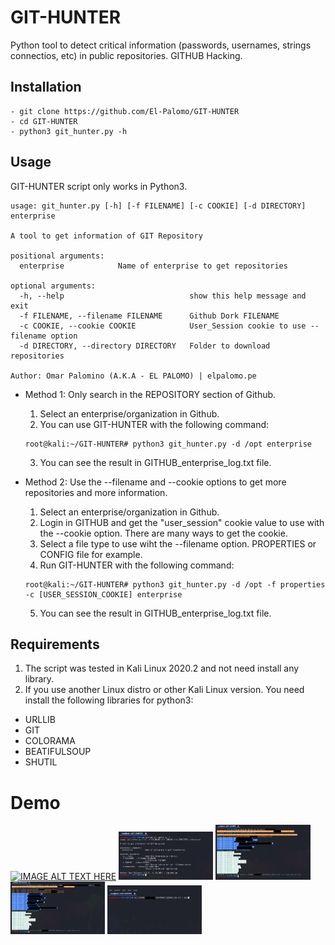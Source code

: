 # GIT-HUNTER
Python tool to detect critical information (passwords, usernames, strings connectios, etc) in public repositories. GITHUB Hacking.

## Installation
```
- git clone https://github.com/El-Palomo/GIT-HUNTER
- cd GIT-HUNTER
- python3 git_hunter.py -h
``` 

## Usage
GIT-HUNTER script only works in Python3.
```
usage: git_hunter.py [-h] [-f FILENAME] [-c COOKIE] [-d DIRECTORY] enterprise

A tool to get information of GIT Repository

positional arguments:
  enterprise            Name of enterprise to get repositories

optional arguments:
  -h, --help                            show this help message and exit
  -f FILENAME, --filename FILENAME      Github Dork FILENAME
  -c COOKIE, --cookie COOKIE            User_Session cookie to use --filename option
  -d DIRECTORY, --directory DIRECTORY   Folder to download repositories

Author: Omar Palomino (A.K.A - EL PALOMO) | elpalomo.pe
```
- Method 1: 
Only search in the REPOSITORY section of Github.
  1. Select an enterprise/organization in Github.
  2. You can use GIT-HUNTER with the following command:
    ```
    root@kali:~/GIT-HUNTER# python3 git_hunter.py -d /opt enterprise
    ```
  3. You can see the result in GITHUB_enterprise_log.txt file.

- Method 2:
Use the --filename and --cookie options to get more repositories and more information.
  1. Select an enterprise/organization in Github.
  2. Login in GITHUB and get the "user_session" cookie value to use with the --cookie option. There are many ways to get the cookie.
  3. Select a file type to  use wiht the --filename option. PROPERTIES or CONFIG file for example.
  4. Run GIT-HUNTER with the following command:
    ```
    root@kali:~/GIT-HUNTER# python3 git_hunter.py -d /opt -f properties -c [USER_SESSION_COOKIE] enterprise
    ```
  5. You can see the result in GITHUB_enterprise_log.txt file.

## Requirements
1. The script was tested in Kali Linux 2020.2 and not need install any library.
2. If you use another Linux distro or other Kali Linux version. You need install the following libraries for python3:
* URLLIB
* GIT
* COLORAMA
* BEATIFULSOUP
* SHUTIL

# Demo
[![IMAGE ALT TEXT HERE](http://img.youtube.com/vi/aMCAZDFddp0/0.jpg)](http://www.youtube.com/watch?v=aMCAZDFddp0)
<img src="https://github.com/El-Palomo/GIT-HUNTER/blob/master/example/1_example.png" width="30%"></img> <img src="https://github.com/El-Palomo/GIT-HUNTER/blob/master/example/2_example.png" width="30%"></img> <img src="https://github.com/El-Palomo/GIT-HUNTER/blob/master/example/3_example.png" width="30%"></img> <img src="https://github.com/El-Palomo/GIT-HUNTER/blob/master/example/4_example.png" width="30%"></img>
